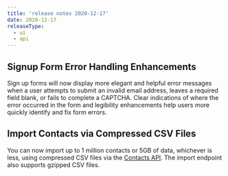 ```yaml
---
title: 'release notes 2020-12-17'
date: 2020-12-17
releaseType:
  - ui
  - api
---
```


## Signup Form Error Handling Enhancements

Sign up forms will now display more elegant and helpful error messages when a user attempts to submit an invalid email address, leaves a required field blank, or fails to complete a CAPTCHA. Clear indications of where the error occurred in the form and legibility enhancements help users more quickly identify and fix form errors.

## Import Contacts via Compressed CSV Files

You can now import up to 1 million contacts or 5GB of data, whichever is less, using compressed CSV files via the [Contacts API](https://sendgrid.api-docs.io/v3.0/contacts/import-contacts). The import endpoint also supports gzipped CSV files.
